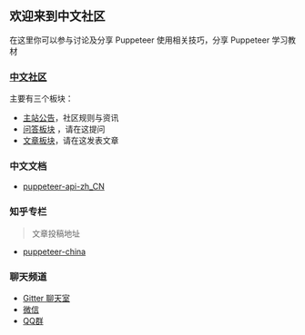 ## 欢迎来到中文社区

在这里你可以参与讨论及分享 Puppeteer 使用相关技巧，分享 Puppeteer 学习教材

### [中文社区](https://github.com/orgs/puppeteer-china/teams/forum)

主要有三个板块：

- [主站公告](https://github.com/orgs/puppeteer-china/teams/forum)，社区规则与资讯
- [问答板块](https://github.com/orgs/puppeteer-china/teams/forum-ask) ，请在这提问
- [文章板块](https://github.com/orgs/puppeteer-china/teams/forum-article)，请在这发表文章

### 中文文档

- [puppeteer-api-zh_CN](https://zhaoqize.github.io/puppeteer-api-zh_CN/#/)

### 知乎专栏

> 文章投稿地址

- [puppeteer-china](https://zhuanlan.zhihu.com/puppeteer-china)

### 聊天频道

- [Gitter 聊天室](https://gitter.im/puppeteer-China/Lobby)
- [微信](https://github.com/zhaoqize/puppeteer-api-zh_CN/blob/master/img/q.png)
- [QQ群](https://github.com/zhaoqize/puppeteer-api-zh_CN/blob/master/img/qq.jpeg)
